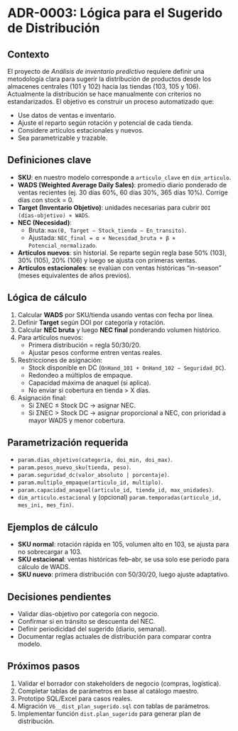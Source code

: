 # ADR-0003: Lógica para el Sugerido de Distribución

## Contexto

El proyecto de *Análisis de inventario predictivo* requiere definir una metodología clara para sugerir la distribución de productos desde los almacenes centrales (101 y 102) hacia las tiendas (103, 105 y 106). Actualmente la distribución se hace manualmente con criterios no estandarizados. El objetivo es construir un proceso automatizado que:

- Use datos de ventas e inventario.
- Ajuste el reparto según rotación y potencial de cada tienda.
- Considere artículos estacionales y nuevos.
- Sea parametrizable y trazable.

## Definiciones clave

- **SKU**: en nuestro modelo corresponde a `articulo_clave` en `dim_articulo`.
- **WADS (Weighted Average Daily Sales)**: promedio diario ponderado de ventas recientes (ej. 30 días 60%, 60 días 30%, 365 días 10%). Corrige días con stock = 0.
- **Target (Inventario Objetivo)**: unidades necesarias para cubrir `DOI (días-objetivo) × WADS`.
- **NEC (Necesidad)**:
  - Bruta: `max(0, Target − Stock_tienda − En_transito)`.
  - Ajustada: `NEC_final = α × Necesidad_bruta + β × Potencial_normalizado`.
- **Artículos nuevos**: sin historial. Se reparte según regla base 50% (103), 30% (105), 20% (106) y luego se ajusta con primeras ventas.
- **Artículos estacionales**: se evalúan con ventas históricas “in-season” (meses equivalentes de años previos).

## Lógica de cálculo

1. Calcular **WADS** por SKU/tienda usando ventas con fecha por línea.
2. Definir **Target** según DOI por categoría y rotación.
3. Calcular **NEC bruta** y luego **NEC final** ponderando volumen histórico.
4. Para artículos nuevos:
   - Primera distribución = regla 50/30/20.
   - Ajustar pesos conforme entren ventas reales.
5. Restricciones de asignación:
   - Stock disponible en DC (`OnHand_101 + OnHand_102 − Seguridad_DC`).
   - Redondeo a múltiplos de empaque.
   - Capacidad máxima de anaquel (si aplica).
   - No enviar si cobertura en tienda > X días.
6. Asignación final:
   - Si ΣNEC ≤ Stock DC → asignar NEC.
   - Si ΣNEC > Stock DC → asignar proporcional a NEC, con prioridad a mayor WADS y menor cobertura.

## Parametrización requerida

- `param.dias_objetivo(categoria, doi_min, doi_max)`.
- `param.pesos_nuevo_sku(tienda, peso)`.
- `param.seguridad_dc(valor_absoluto | porcentaje)`.
- `param.multiplo_empaque(articulo_id, multiplo)`.
- `param.capacidad_anaquel(articulo_id, tienda_id, max_unidades)`.
- `dim_articulo.estacional` y (opcional) `param.temporadas(articulo_id, mes_ini, mes_fin)`.

## Ejemplos de cálculo

- **SKU normal**: rotación rápida en 105, volumen alto en 103, se ajusta para no sobrecargar a 103.
- **SKU estacional**: ventas históricas feb–abr, se usa solo ese periodo para cálculo de WADS.
- **SKU nuevo**: primera distribución con 50/30/20, luego ajuste adaptativo.

## Decisiones pendientes

- Validar días-objetivo por categoría con negocio.
- Confirmar si en tránsito se descuenta del NEC.
- Definir periodicidad del sugerido (diario, semanal).
- Documentar reglas actuales de distribución para comparar contra modelo.

## Próximos pasos

1. Validar el borrador con stakeholders de negocio (compras, logística).
2. Completar tablas de parámetros en base al catálogo maestro.
3. Prototipo SQL/Excel para casos reales.
4. Migración `V6__dist_plan_sugerido.sql` con tablas de parámetros.
5. Implementar función `dist.plan_sugerido` para generar plan de distribución.

